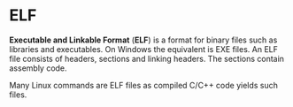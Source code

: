 # ELF

**Executable and Linkable Format** (**ELF**) is a format for binary files such
as libraries and executables. On Windows the equivalent is EXE files. An ELF
file consists of headers, sections and linking headers. The sections contain
assembly code.

Many Linux commands are ELF files as compiled C/C++ code yields such files.
